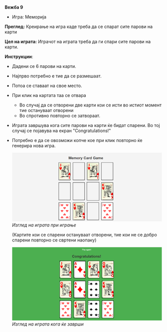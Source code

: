 **Вежба 9**
- Игра: Меморија

**Преглед:** Креирање на игра каде треба да се спарат сите парови на карти

**Цел на играта:** Играчот на играта треба да ги спари сите парови на карти.

**Инструкции**:  
- Дадени се 6 парови на карти.
- Најпрво потребно е тие да се размешаат.
- Потоа се ставаат на свое место.
- При клик на картата таа се отвара
   - Во случај да се отворени две карти кои се исти во истиот момент тие остануваат отворени
   - Во спротивно повторно се затвораат.
- Играта завршува кога сите парови на карти ќе бидат спарени. Во тој случај се појавува на екран "Congratulations!"
- Потребно е да се овозможи копче кое при клик повторно ќе генерира нова игра.

  ![](img/image1.png)
  *Изглед на играта при играње*
  
  (Картите кои се спарени остануваат отворени, тие кои не се добро спарени повторно се свртени наопаку)

  ![](img/image2.png)
  *Изглед на играта кога ќе заврши*
